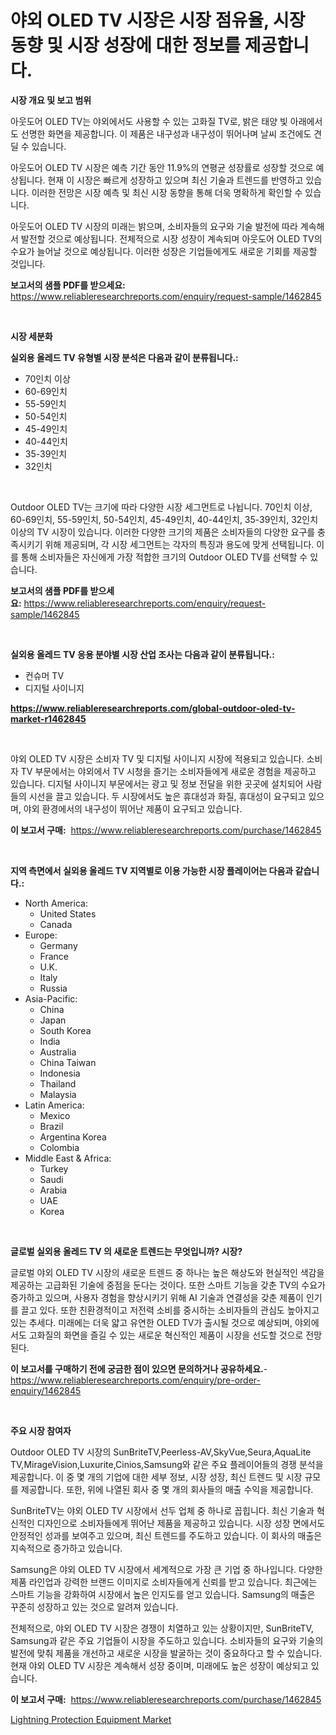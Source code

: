 <p><h1>야외 OLED TV 시장은 시장 점유율, 시장 동향 및 시장 성장에 대한 정보를 제공합니다.</h1></p><p><strong>시장 개요 및 보고 범위</strong></p>
<p><p>아웃도어 OLED TV는 야외에서도 사용할 수 있는 고화질 TV로, 밝은 태양 빛 아래에서도 선명한 화면을 제공합니다. 이 제품은 내구성과 내구성이 뛰어나며 날씨 조건에도 견딜 수 있습니다.</p><p>아웃도어 OLED TV 시장은 예측 기간 동안 11.9%의 연평균 성장률로 성장할 것으로 예상됩니다. 현재 이 시장은 빠르게 성장하고 있으며 최신 기술과 트렌드를 반영하고 있습니다. 이러한 전망은 시장 예측 및 최신 시장 동향을 통해 더욱 명확하게 확인할 수 있습니다.</p><p>아웃도어 OLED TV 시장의 미래는 밝으며, 소비자들의 요구와 기술 발전에 따라 계속해서 발전할 것으로 예상됩니다. 전체적으로 시장 성장이 계속되며 아웃도어 OLED TV의 수요가 늘어날 것으로 예상됩니다. 이러한 성장은 기업들에게도 새로운 기회를 제공할 것입니다.</p></p>
<p><strong>보고서의 샘플 PDF를 받으세요:</strong> <a href="https://www.reliableresearchreports.com/enquiry/request-sample/1462845">https://www.reliableresearchreports.com/enquiry/request-sample/1462845</a></p>
<p>&nbsp;</p>
<p><strong>시장 세분화</strong></p>
<p><strong>실외용 올레드 TV 유형별 시장 분석은 다음과 같이 분류됩니다.:</strong></p>
<p><ul><li>70인치 이상</li><li>60-69인치</li><li>55-59인치</li><li>50-54인치</li><li>45-49인치</li><li>40-44인치</li><li>35-39인치</li><li>32인치</li></ul></p>
<p>&nbsp;</p>
<p><p>Outdoor OLED TV는 크기에 따라 다양한 시장 세그먼트로 나뉩니다. 70인치 이상, 60-69인치, 55-59인치, 50-54인치, 45-49인치, 40-44인치, 35-39인치, 32인치 이상의 TV 시장이 있습니다. 이러한 다양한 크기의 제품은 소비자들의 다양한 요구를 충족시키기 위해 제공되며, 각 시장 세그먼트는 각자의 특징과 용도에 맞게 선택됩니다. 이를 통해 소비자들은 자신에게 가장 적합한 크기의 Outdoor OLED TV를 선택할 수 있습니다.</p></p>
<p><strong>보고서의 샘플 PDF를 받으세요:</strong>&nbsp;<a href="https://www.reliableresearchreports.com/enquiry/request-sample/1462845">https://www.reliableresearchreports.com/enquiry/request-sample/1462845</a></p>
<p>&nbsp;</p>
<p><strong> 실외용 올레드 TV 응용 분야별 시장 산업 조사는 다음과 같이 분류됩니다.:</strong></p>
<p><ul><li>컨슈머 TV</li><li>디지털 사이니지</li></ul></p>
<p><strong><a href="https://www.reliableresearchreports.com/global-outdoor-oled-tv-market-r1462845">https://www.reliableresearchreports.com/global-outdoor-oled-tv-market-r1462845</a></strong></p>
<p>&nbsp;</p>
<p><p>야외 OLED TV 시장은 소비자 TV 및 디지털 사이니지 시장에 적용되고 있습니다. 소비자 TV 부문에서는 야외에서 TV 시청을 즐기는 소비자들에게 새로운 경험을 제공하고 있습니다. 디지털 사이니지 부문에서는 광고 및 정보 전달을 위한 곳곳에 설치되어 사람들의 시선을 끌고 있습니다. 두 시장에서도 높은 휴대성과 화질, 휴대성이 요구되고 있으며, 야외 환경에서의 내구성이 뛰어난 제품이 요구되고 있습니다.</p></p>
<p><strong>이 보고서 구매:</strong>&nbsp; <a href="https://www.reliableresearchreports.com/purchase/1462845">https://www.reliableresearchreports.com/purchase/1462845</a></p>
<p>&nbsp;</p>
<p><strong>지역 측면에서 실외용 올레드 TV 지역별로 이용 가능한 시장 플레이어는 다음과 같습니다.:</strong></p>
<p><ul>
    <li>
        North America:
        <ul>
            <li>United States</li>
            <li>Canada</li>
        </ul>
    </li>
    <li>
        Europe:
        <ul>
            <li>Germany</li>
            <li>France</li>
            <li>U.K.</li>
            <li>Italy</li>
            <li>Russia</li>
        </ul>
    </li>
    <li>
        Asia-Pacific:
        <ul>
            <li>China</li>
            <li>Japan</li>
            <li>South Korea</li>
            <li>India</li>
            <li>Australia</li>
            <li>China Taiwan</li>
            <li>Indonesia</li>
            <li>Thailand</li>
            <li>Malaysia</li>
        </ul>
    </li>
    <li>
        Latin America:
        <ul>
            <li>Mexico</li>
            <li>Brazil</li>
            <li>Argentina Korea</li>
            <li>Colombia</li>
        </ul>
    </li>
    <li>
        Middle East & Africa:
        <ul>
            <li>Turkey</li>
            <li>Saudi</li>
            <li>Arabia</li>
            <li>UAE</li>
            <li>Korea</li>
        </ul>
    </li>
    </ul></p>
<p>&nbsp;</p>
<p><strong>글로벌 실외용 올레드 TV 의 새로운 트렌드는 무엇입니까? 시장?</strong></p>
<p><p>글로벌 야외 OLED TV 시장의 새로운 트렌드 중 하나는 높은 해상도와 현실적인 색감을 제공하는 고급화된 기술에 중점을 둔다는 것이다. 또한 스마트 기능을 갖춘 TV의 수요가 증가하고 있으며, 사용자 경험을 향상시키기 위해 AI 기술과 연결성을 갖춘 제품이 인기를 끌고 있다. 또한 친환경적이고 저전력 소비를 중시하는 소비자들의 관심도 높아지고 있는 추세다. 미래에는 더욱 얇고 유연한 OLED TV가 출시될 것으로 예상되며, 야외에서도 고화질의 화면을 즐길 수 있는 새로운 혁신적인 제품이 시장을 선도할 것으로 전망된다.</p></p>
<p><strong>이 보고서를 구매하기 전에 궁금한 점이 있으면 문의하거나 공유하세요.</strong>- <a href="https://www.reliableresearchreports.com/enquiry/pre-order-enquiry/1462845">https://www.reliableresearchreports.com/enquiry/pre-order-enquiry/1462845</a></p>
<p>&nbsp;</p>
<p><strong>주요 시장 참여자</strong></p>
<p><p>Outdoor OLED TV 시장의 SunBriteTV,Peerless-AV,SkyVue,Seura,AquaLite TV,MirageVision,Luxurite,Cinios,Samsung와 같은 주요 플레이어들의 경쟁 분석을 제공합니다. 이 중 몇 개의 기업에 대한 세부 정보, 시장 성장, 최신 트렌드 및 시장 규모를 제공합니다. 또한, 위에 나열된 회사 중 몇 개의 회사들의 매출 수익을 제공합니다.</p><p>SunBriteTV는 야외 OLED TV 시장에서 선두 업체 중 하나로 꼽힙니다. 최신 기술과 혁신적인 디자인으로 소비자들에게 뛰어난 제품을 제공하고 있습니다. 시장 성장 면에서도 안정적인 성과를 보여주고 있으며, 최신 트렌드를 주도하고 있습니다. 이 회사의 매출은 지속적으로 증가하고 있습니다.</p><p>Samsung은 야외 OLED TV 시장에서 세계적으로 가장 큰 기업 중 하나입니다. 다양한 제품 라인업과 강력한 브랜드 이미지로 소비자들에게 신뢰를 받고 있습니다. 최근에는 스마트 기능을 강화하여 시장에서 높은 인지도를 얻고 있습니다. Samsung의 매출은 꾸준히 성장하고 있는 것으로 알려져 있습니다.</p><p>전체적으로, 야외 OLED TV 시장은 경쟁이 치열하고 있는 상황이지만, SunBriteTV, Samsung과 같은 주요 기업들이 시장을 주도하고 있습니다. 소비자들의 요구와 기술의 발전에 맞춰 제품을 개선하고 새로운 시장을 발굴하는 것이 중요하다고 할 수 있습니다. 현재 야외 OLED TV 시장은 계속해서 성장 중이며, 미래에도 높은 성장이 예상되고 있습니다.</p></p>
<p><strong>이 보고서 구매:</strong>&nbsp;&nbsp;<a href="https://www.reliableresearchreports.com/purchase/1462845">https://www.reliableresearchreports.com/purchase/1462845</a></p>
<p><p><a href="https://github.com/kathiaseamanalvaradovlprc2h/Market-Research-Report-List-2/blob/main/lightning-protection-equipment-market.md">Lightning Protection Equipment Market</a></p></p>